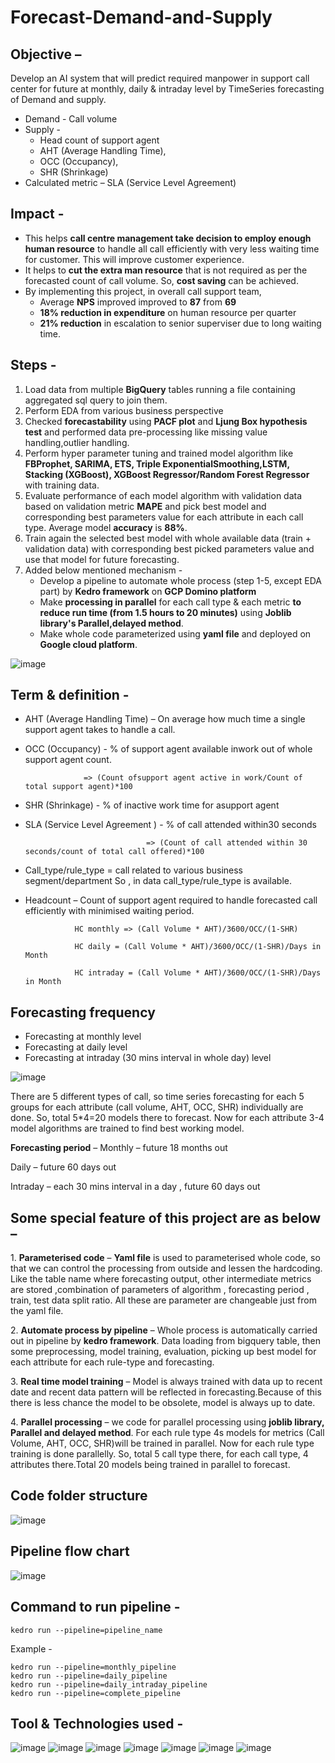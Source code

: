 # Forecast-Demand-and-Supply

## Objective –
Develop an AI system that will predict required manpower in support call center for future at monthly, daily & intraday level by TimeSeries forecasting of Demand and supply. 

* Demand - Call volume
* Supply -
  * Head count of support agent
  * AHT (Average Handling Time),
  * OCC (Occupancy),
  * SHR (Shrinkage)
* Calculated metric – SLA (Service Level Agreement)
  

## Impact -
* This helps **call centre management take decision to employ enough human resource** to handle all call efficiently with very less waiting time for customer. This will improve customer experience.
* It helps to **cut the extra man resource** that is not required as per the forecasted count of call volume. So, **cost saving** can be achieved. 
* By implementing this project, in overall call support team,
   * Average **NPS** improved improved to **87** from **69**
   * **18% reduction in expenditure** on human resource per quarter
   * **21% reduction** in escalation to senior superviser due to long waiting time.

## Steps -

1. Load data from multiple **BigQuery** tables running a file containing aggregated sql query to join them.
2. Perform EDA from various business perspective
3. Checked **forecastability** using **PACF plot** and **Ljung Box hypothesis test** and performed data pre-processing like missing value handling,outlier handling. 
4. Perform hyper parameter tuning and trained model algorithm like **FBProphet, SARIMA, ETS, Triple ExponentialSmoothing,LSTM, Stacking (XGBoost), XGBoost Regressor/Random Forest Regressor** with training data.
5. Evaluate performance of each model algorithm with validation data based on validation metric **MAPE** and pick best model and corresponding best parameters value for each attribute in each call type. Average model **accuracy** is **88%**. 
6. Train again the selected best model with whole available data (train + validation data) with corresponding best picked parameters value and use that model for future forecasting. 
7. Added below mentioned mechanism -
    * Develop a pipeline to automate whole process (step 1-5, except EDA part) by **Kedro framework** on **GCP Domino platform**
    * Make **processing in parallel** for each call type & each metric **to reduce run time (from 1.5 hours to 20 minutes)** using **Joblib library's Parallel,delayed method**.
    * Make whole code parameterized using **yaml file** and deployed on **Google cloud platform**.

![image](https://github.com/KrishnenduGhorui/Forecast-Demand-and-Supply/assets/77465776/a4b40d28-c151-4049-975e-72190104968d)


## Term & definition - 
* AHT (Average Handling Time) – On average how much time a single support agent takes to handle a call. 
* OCC (Occupancy) - % of support agent available inwork out of whole support agent count.

                   => (Count ofsupport agent active in work/Count of total support agent)*100
* SHR (Shrinkage) - % of inactive work time for asupport agent
* SLA (Service Level Agreement ) - % of call attended within30 seconds

                                 => (Count of call attended within 30 seconds/count of total call offered)*100
* Call_type/rule_type = call related to various business segment/department So , in data call_type/rule_type is available.
* Headcount – Count of support agent required to handle forecasted call efficiently with minimised waiting period.

                 HC monthly => (Call Volume * AHT)/3600/OCC/(1-SHR)
              
                 HC daily = (Call Volume * AHT)/3600/OCC/(1-SHR)/Days in Month
              
                 HC intraday = (Call Volume * AHT)/3600/OCC/(1-SHR)/Days in Month

## Forecasting frequency 

  * Forecasting at monthly level
  * Forecasting at daily level
  * Forecasting at intraday (30 mins interval in whole day) level 

![image](https://github.com/KrishnenduGhorui/Forecast-Demand-and-Supply/assets/77465776/f3cf2b8c-5b57-4f05-8a6f-8430a1f2f021)

There are 5 different types of call, so time series forecasting for each 5 groups for each attribute (call volume, AHT, OCC, SHR) individually are done. 
So, total 5*4=20 models there to forecast. 
Now for each attribute 3-4 model algorithms are trained to find best working model.


**Forecasting period** – 
Monthly – future 18 months out 

Daily – future 60 days out

Intraday – each 30 mins interval in a day , future 60 days out   


## Some special feature of this project are as below –  

1. **Parameterised code** –  **Yaml file** is used to parameterised whole code, so that we can control the processing from outside and lessen the hardcoding. Like the table name where forecasting output, other intermediate metrics are stored ,combination of parameters of algorithm , forecasting period , train, test data split ratio. All these are parameter are changeable just from the yaml file.  

2. **Automate process by pipeline** – Whole process is automatically carried out in pipeline by **kedro framework**. Data loading from bigquery table, then some preprocessing, model training, evaluation, picking up best model for each attribute for each rule-type and forecasting. 

3. **Real time model training** – Model is always trained with data up to recent date and recent data pattern will be reflected in forecasting.Because of this there is less chance the model to be obsolete, model is always up to date.  

4. **Parallel processing** – we code for parallel processing using **joblib library, Parallel and delayed method**. For each rule type 4s models for metrics (Call Volume, AHT, OCC, SHR)will be trained in parallel. Now for each rule type training is done parallelly. So, total 5 call type there, for each call type, 4 attributes there.Total 20 models being trained in parallel to forecast. 

## Code folder structure 

![image](https://github.com/KrishnenduGhorui/Forecast-Demand-and-Supply/assets/77465776/f359a073-57c5-42c5-9af9-40485b3b12fd)

## Pipeline flow chart 

![image](https://github.com/KrishnenduGhorui/Forecast-Demand-and-Supply/assets/77465776/38923121-311d-4d11-a500-a74287c24273)

## Command to run pipeline - 

    kedro run --pipeline=pipeline_name 

 Example - 

    kedro run --pipeline=monthly_pipeline
    kedro run --pipeline=daily_pipeline
    kedro run --pipeline=daily_intraday_pipeline
    kedro run --pipeline=complete_pipeline

## Tool & Technologies used - 

![image](https://github.com/KrishnenduGhorui/Forecast-Demand-and-Supply/assets/77465776/52229063-082f-477d-ae48-fb61f70020c8)
![image](https://github.com/KrishnenduGhorui/Forecast-Demand-and-Supply/assets/77465776/145e44d7-a9c5-44ab-92ad-a172ab7d2bf8)
![image](https://github.com/KrishnenduGhorui/Forecast-Demand-and-Supply/assets/77465776/b68c7755-a821-4003-bca0-5ae2f017bd8a)
![image](https://github.com/KrishnenduGhorui/Forecast-Demand-and-Supply/assets/77465776/9d1003b5-e207-4b3d-a0ec-75665db7dfa7)
![image](https://github.com/KrishnenduGhorui/Forecast-Demand-and-Supply/assets/77465776/7ff1668a-d7e7-4b5c-99ce-f55dc71aca7c)
![image](https://github.com/KrishnenduGhorui/Forecast-Demand-and-Supply/assets/77465776/b8884c67-3062-4e99-82af-1bb307f54e9a)
![image](https://github.com/KrishnenduGhorui/Forecast-Demand-and-Supply/assets/77465776/7208d634-15bd-44b4-a930-cdd197e9a993)





